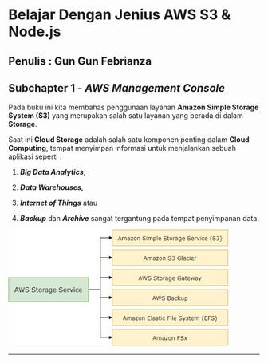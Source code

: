 # Belajar Dengan Jenius AWS S3 & Node.js

## Penulis : Gun Gun Febrianza

## Subchapter 1 - *AWS Management Console*

Pada buku ini kita membahas penggunaan layanan **Amazon Simple Storage System (S3)** yang merupakan salah satu layanan yang berada di dalam **Storage**. 

Saat ini **Cloud Storage** adalah salah satu komponen penting dalam **Cloud Computing**, tempat menyimpan informasi untuk menjalankan sebuah aplikasi seperti : 

1. ***Big Data Analytics***,

2. ***Data Warehouses,*** 

3. ***Internet of Things*** atau 

4. ***Backup*** dan ***Archive*** sangat tergantung pada tempat penyimpanan data. 

<img src="../assets/StorageService.png" style="zoom:80%;" />



---------------------

